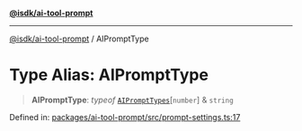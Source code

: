 [**@isdk/ai-tool-prompt**](../README.md)

***

[@isdk/ai-tool-prompt](../globals.md) / AIPromptType

# Type Alias: AIPromptType

> **AIPromptType**: *typeof* [`AIPromptTypes`](../variables/AIPromptTypes.md)\[`number`\] & `string`

Defined in: [packages/ai-tool-prompt/src/prompt-settings.ts:17](https://github.com/isdk/ai-tool-prompt.js/blob/3d678772f316709a988562abb5bf3336d18a36eb/src/prompt-settings.ts#L17)
